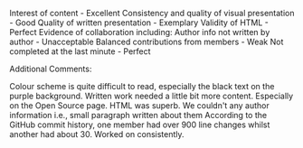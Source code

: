 Interest of content - Excellent
Consistency and quality of visual presentation - Good
Quality of written presentation - Exemplary
Validity of HTML - Perfect
Evidence of collaboration including:
    Author info not written by author - Unacceptable 
    Balanced contributions from members - Weak
    Not completed at the last minute - Perfect


Additional Comments:

Colour scheme is quite difficult to read, especially the black text on the purple background.
Written work needed a little bit more content. Especially on the Open Source page.
HTML was superb.
We couldn't any author information i.e., small paragraph written about them
According to the GitHub commit history, one member had over 900 line changes whilst another had about 30.
Worked on consistently.

